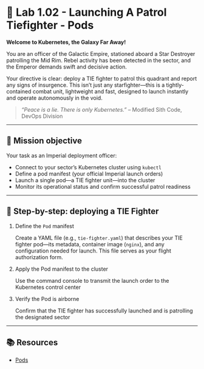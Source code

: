 # 🌌 Lab 1.02 - Launching A Patrol Tiefighter - Pods

**Welcome to Kubernetes, the Galaxy Far Away!**

You are an officer of the Galactic Empire, stationed aboard a Star Destroyer patrolling the Mid Rim. Rebel activity has been detected in the sector, and the Emperor demands swift and decisive action.

Your directive is clear: deploy a TIE fighter to patrol this quadrant and report any signs of insurgence. This isn’t just any starfighter—this is a tightly-contained combat unit, lightweight and fast, designed to launch instantly and operate autonomously in the void.

> _“Peace is a lie. There is only Kubernetes.”_ – Modified Sith Code, DevOps Division

---

## 🎯 Mission objective

Your task as an Imperial deployment officer:

- Connect to your sector’s Kubernetes cluster using `kubectl`
- Define a pod manifest (your official Imperial launch orders)
- Launch a single pod—a TIE fighter unit—into the cluster
- Monitor its operational status and confirm successful patrol readiness

---

## 🧭 Step-by-step: deploying a TIE Fighter

1. Define the `Pod` manifest

   Create a YAML file (e.g., `tie-fighter.yaml`) that describes your TIE fighter pod—its metadata, container image (`nginx`), and any configuration needed for launch. This file serves as your flight authorization form.

2. Apply the Pod manifest to the cluster

   Use the command console to transmit the launch order to the Kubernetes control center

3. Verify the Pod is airborne

   Confirm that the TIE fighter has successfully launched and is patrolling the designated sector

---

## 📚 Resources

- [Pods](https://kubernetes.io/docs/concepts/workloads/pods/)
